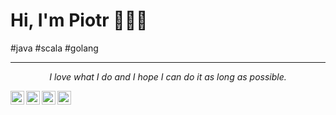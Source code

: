 # Hi, I'm Piotr 👋🏾‍💻 

#java #scala #golang 


<hr \>
<p align="center">
   <i>I love what I do and I hope I can do it as long as possible.</i>
</p>  
<p align="center">
   <a href="https://www.linkedin.com/in/piotrbojnowski/">
     <img align="left" alt="Piotr's Linkdein" width="22px" src="https://cdn.jsdelivr.net/npm/simple-icons@v3/icons/linkedin.svg" />
   </a>
   <a href="https://www.xing.com/profile/Piotr_Bojnowski/cv">
     <img align="left" alt="Piotr's Xing" width="22px" src="https://cdn.jsdelivr.net/npm/simple-icons@v3/icons/xing.svg" />
   </a>
   <a href="https://github.com/ventotto">
     <img align="left" alt="Piotr's Github" width="22px" src="https://cdn.jsdelivr.net/npm/simple-icons@v3/icons/github.svg" />
   </a>
   <a href="https://t.me/piotrbojnowski">
     <img align="left" alt="Piotr's Telegram" width="22px" src="https://cdn.jsdelivr.net/npm/simple-icons@v3/icons/telegram.svg" />
   </a>
</p>

<!--
**ventotto/ventotto** is a ✨ _special_ ✨ repository because its `README.md` (this file) appears on your GitHub profile.
      <a href="https://www.linkedin.com/in/piotrbojnowski/"><img alt="Linkedin profile" title="Linkedin" src="https://raw.githubusercontent.com/ventotto/ventotto/master/assets/linkedin.svg" width="80" height="40" /></a>
        <a href="https://www.xing.com/profile/Piotr_Bojnowski/cv"><img alt="Xing profile" title="XING" src="https://raw.githubusercontent.com/ventotto/ventotto/master/assets/xing.svg" width="70" height="35" /></a>
Here are some ideas to get you started:

- 🔭 I’m currently working on ...
- 🌱 I’m currently learning ...
- 👯 I’m looking to collaborate on ...
- 🤔 I’m looking for help with ...
- 💬 Ask me about ...
- 📫 How to reach me: ...
- 😄 Pronouns: ...
- ⚡ Fun fact: ...
-->
